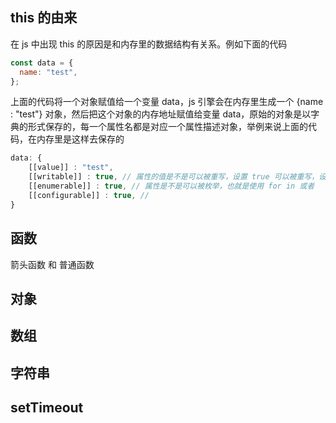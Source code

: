 ## this 的由来

在 js 中出现 this 的原因是和内存里的数据结构有关系。例如下面的代码

```js
const data = {
  name: "test",
};
```

上面的代码将一个对象赋值给一个变量 data，js 引擎会在内存里生成一个 {name : "test"} 对象，然后把这个对象的内存地址赋值给变量 data，原始的对象是以字典的形式保存的，每一个属性名都是对应一个属性描述对象，举例来说上面的代码，在内存里是这样去保存的

```js
data: {
    [[value]] : "test",
    [[writable]] : true, // 属性的值是不是可以被重写，设置 true 可以被重写，设置 false 就不行。
    [[enumerable]] : true, // 属性是不是可以被枚举，也就是使用 for in 或者
    [[configurable]] : true, //
}
```

## 函数

箭头函数 和 普通函数

## 对象

## 数组

## 字符串

## setTimeout
